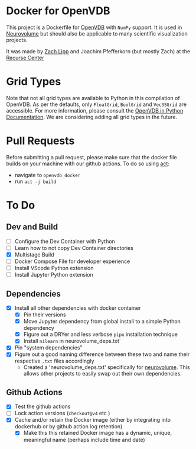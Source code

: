 # Docker for OpenVDB
This project is a Dockerfile for [OpenVDB](https://www.openvdb.org/) with `NumPy` support. It is used in [Neurovolume](https://github.com/joachimbbp/neurovolume) but should also be applicable to many scientific visualization projects.

It was made by [Zach Lipp](https://github.com/zachlipp) and Joachim Pfefferkorn (but mostly Zach) at the [Recurse Center](https://www.recurse.com/)

# Grid Types
Note that not all grid types are available to Python in this compilation of OpenVDB. As per the defaults, only `FloatGrid`, `BoolGrid` and `Vec3SGrid` are accessible. For more information, please consult the [OpenVDB in Python Documentation](https://www.openvdb.org/documentation/doxygen/python.html). We are considering adding all grid types in the future.

# Pull Requests
Before submitting a pull request, please make sure that the docker file builds on your machine with our github actions.
To do so using [act](https://github.com/nektos/act):
- navigate to `openvdb_docker`
- run `act -j build`

# To Do
## Dev and Build
- [ ] Configure the Dev Container with Python
- [ ] Learn how to not copy Dev Container directories
- [x] Multistage Build
- [ ] Docker Compose File for developer experience
- [ ] Install VScode Python extension
- [ ] Install Jupyter Python extension
## Dependencies
- [x] Install all other dependencies with docker container
    - [x] Pin their versions
    - [x] Move Jupyter dependency from global install to a simple Python dependency
    - [x] Figure out a DRYer and less verbose `pipx` installation technique
    - [x] Install `nilearn` in neurovolume_deps.txt`
- [x] Pin "system dependencies"
- [x] Figure out a good naming difference between these two and name their respective `.txt` files accordingly
    - Created a 'neurovolume_deps.txt' specifically for [neurovolume](https://github.com/joachimbbp/neurovolume). This allows other projects to easily swap out their own dependencies.
## Github Actions
- [x] Test the github actions
- [ ] Lock action versions (`checkout@v4` etc )
- [x] Cache and/or retain the Docker image (either by integrating into dockerhub or by github action log retention)
    - [x] Make this this retained Docker image has a dynamic, unique, meaningful name (perhaps include time and date)
